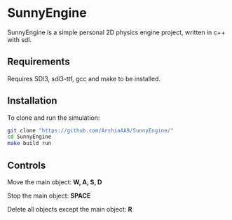 # SunnyEngine

SunnyEngine is a simple personal 2D physics engine project, written in c++ with sdl.

## Requirements 
Requires SDl3, sdl3-ttf, gcc and make to be installed. 

## Installation 
To clone and run the simulation:
```bash
git clone "https://github.com/ArshiaAA9/SunnyEngine/"
cd SunnyEngine
make build run
```
## Controls
Move the main object: **W, A, S, D**

Stop the main object: **SPACE**

Delete all objects except the main object: **R**
